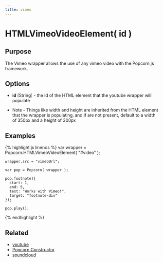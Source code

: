```yaml
---
title: vimeo
---
```

# HTMLVimeoVideoElement( id ) #

## Purpose ##

The Vimeo wrapper allows the use of any vimeo video with the Popcorn.js framework.

## Options ##

* **id** \[String\] - the id of the HTML element that the youtube wrapper will populate

* Note - Things like width and height are inherited from the HTML element that the wrapper is populating, and if are not present, default to a width of 350px and a height of 300px

## Examples ##

{% highlight js linenos %}
    var wrapper = Popcorn.HTMLVimeoVideoElement( "#video" );

    wrapper.src = "vimeoUrl";

    var pop = Popcorn( wrapper );

    pop.footnote({
      start: 1,
      end: 5,
      text: "Works with Vimeo!",
      target: "footnote-div"
    });

    pop.play();
{% endhighlight %}

## Related ##

* [youtube](#youtube)
* [Popcorn Constructor](/popcorn-docs/popcorn-constructor/)
* [soundcloud](#soundcloud)
